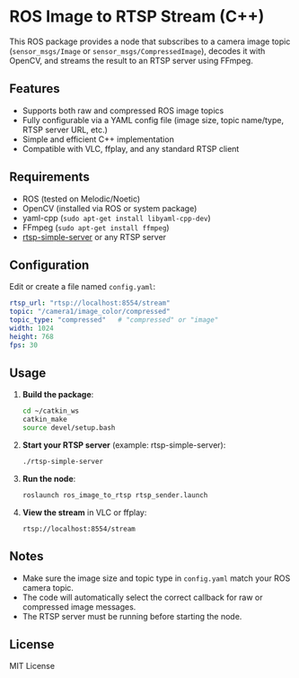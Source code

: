 # ROS Image to RTSP Stream (C++)

This ROS package provides a node that subscribes to a camera image topic (`sensor_msgs/Image` or `sensor_msgs/CompressedImage`), decodes it with OpenCV, and streams the result to an RTSP server using FFmpeg.

## Features

- Supports both raw and compressed ROS image topics
- Fully configurable via a YAML config file (image size, topic name/type, RTSP server URL, etc.)
- Simple and efficient C++ implementation
- Compatible with VLC, ffplay, and any standard RTSP client

## Requirements

- ROS (tested on Melodic/Noetic)
- OpenCV (installed via ROS or system package)
- yaml-cpp (`sudo apt-get install libyaml-cpp-dev`)
- FFmpeg (`sudo apt-get install ffmpeg`)
- [rtsp-simple-server](https://github.com/aler9/rtsp-simple-server) or any RTSP server

## Configuration

Edit or create a file named `config.yaml`:

```yaml
rtsp_url: "rtsp://localhost:8554/stream"
topic: "/camera1/image_color/compressed"
topic_type: "compressed"   # "compressed" or "image"
width: 1024
height: 768
fps: 30
```

## Usage

1. **Build the package**:
    ```bash
    cd ~/catkin_ws
    catkin_make
    source devel/setup.bash
    ```

2. **Start your RTSP server** (example: rtsp-simple-server):
    ```bash
    ./rtsp-simple-server
    ```

3. **Run the node**:
    ```bash
    roslaunch ros_image_to_rtsp rtsp_sender.launch
    ```

4. **View the stream** in VLC or ffplay:
    ```
    rtsp://localhost:8554/stream
    ```

## Notes

- Make sure the image size and topic type in `config.yaml` match your ROS camera topic.
- The code will automatically select the correct callback for raw or compressed image messages.
- The RTSP server must be running before starting the node.

## License

MIT License
